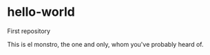 # hello-world
First repository

This is el monstro, the one and only, whom you've probably heard of. 
